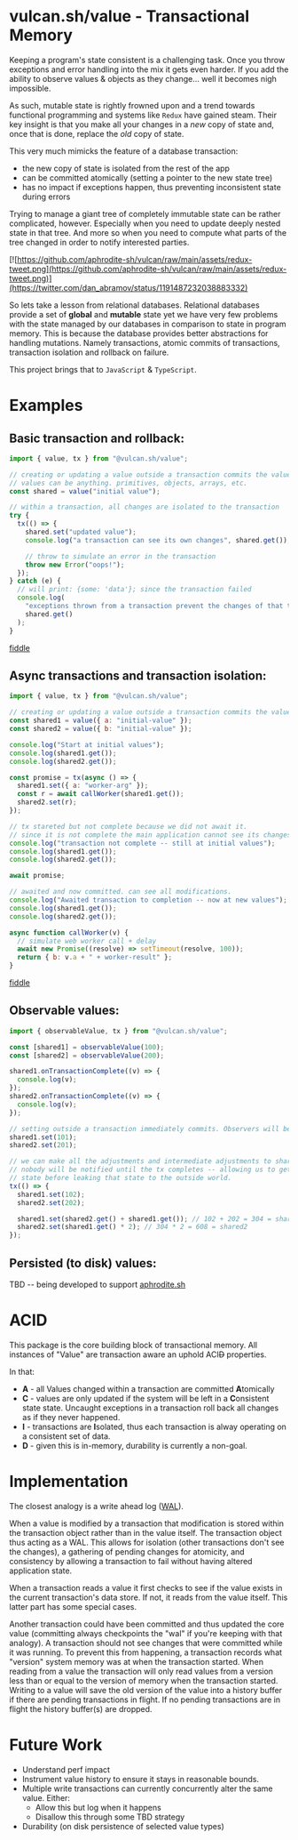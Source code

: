 # vulcan.sh/value - Transactional Memory

Keeping a program's state consistent is a challenging task. Once you throw exceptions and error handling into the mix it gets even harder. If you add the ability to observe values & objects as they change... well it becomes nigh impossible.

As such, mutable state is rightly frowned upon and a trend towards functional programming and systems like `Redux` have gained steam. Their key insight is that you make all your changes in a _new_ copy of state and, once that is done, replace the _old_ copy of state.

This very much mimicks the feature of a database transaction:

- the new copy of state is isolated from the rest of the app
- can be committed atomically (setting a pointer to the new state tree)
- has no impact if exceptions happen, thus preventing inconsistent state during errors

Trying to manage a giant tree of completely immutable state can be rather complicated, however. Especially when you need to update deeply nested state in that tree. And more so when you need to compute what parts of the tree changed in order to notify interested parties.

[![https://github.com/aphrodite-sh/vulcan/raw/main/assets/redux-tweet.png](https://github.com/aphrodite-sh/vulcan/raw/main/assets/redux-tweet.png)](https://twitter.com/dan_abramov/status/1191487232038883332)

So lets take a lesson from relational databases. Relational databases provide a set of **global** and **mutable** state yet we have very few problems with the state managed by our databases in comparison to state in program memory. This is because the database provides better abstractions for handling mutations. Namely transactions, atomic commits of transactions, transaction isolation and rollback on failure.

This project brings that to `JavaScript` & `TypeScript`.

# Examples

## Basic transaction and rollback:

```javascript
import { value, tx } from "@vulcan.sh/value";

// creating or updating a value outside a transaction commits the value immediately.
// values can be anything. primitives, objects, arrays, etc.
const shared = value("initial value");

// within a transaction, all changes are isolated to the transaction
try {
  tx(() => {
    shared.set("updated value");
    console.log("a transaction can see its own changes", shared.get()); // will print: "updated value";

    // throw to simulate an error in the transaction
    throw new Error("oops!");
  });
} catch (e) {
  // will print: {some: 'data'}; since the transaction failed
  console.log(
    "exceptions thrown from a transaction prevent the changes of that transaction from being committed",
    shared.get()
  );
}
```

[fiddle](https://jsfiddle.net/jw3zc7fs/10/)

## Async transactions and transaction isolation:

```javascript
import { value, tx } from "@vulcan.sh/value";

// creating or updating a value outside a transaction commits the value immediately.
const shared1 = value({ a: "initial-value" });
const shared2 = value({ b: "initial-value" });

console.log("Start at initial values");
console.log(shared1.get());
console.log(shared2.get());

const promise = tx(async () => {
  shared1.set({ a: "worker-arg" });
  const r = await callWorker(shared1.get());
  shared2.set(r);
});

// tx stareted but not complete because we did not await it.
// since it is not complete the main application cannot see its changes yet
console.log("transaction not complete -- still at initial values");
console.log(shared1.get());
console.log(shared2.get());

await promise;

// awaited and now committed. can see all modifications.
console.log("Awaited transaction to completion -- now at new values");
console.log(shared1.get());
console.log(shared2.get());

async function callWorker(v) {
  // simulate web worker call + delay
  await new Promise((resolve) => setTimeout(resolve, 100));
  return { b: v.a + " + worker-result" };
}
```

[fiddle](https://jsfiddle.net/vec0h7zn/9/)

## Observable values:

```javascript
import { observableValue, tx } from "@vulcan.sh/value";

const [shared1] = observableValue(100);
const [shared2] = observableValue(200);

shared1.onTransactionComplete((v) => {
  console.log(v);
});
shared2.onTransactionComplete((v) => {
  console.log(v);
});

// setting outside a transaction immediately commits. Observers will be trigger by each of these statements.
shared1.set(101);
shared2.set(201);

// we can make all the adjustments and intermediate adjustments to shared1 and shared2 we want inside the tx.
// nobody will be notified until the tx completes -- allowing us to get all state into a consistent
// state before leaking that state to the outside world.
tx(() => {
  shared1.set(102);
  shared2.set(202);

  shared1.set(shared2.get() + shared1.get()); // 102 + 202 = 304 = shared1
  shared2.set(shared1.get() * 2); // 304 * 2 = 608 = shared2
});
```

## Persisted (to disk) values:

TBD -- being developed to support [aphrodite.sh](https://aphrodite.sh)

# ACID

This package is the core building block of transactional memory. All instances of "Value" are transaction aware an uphold ACI~~D~~ properties.

In that:

- **A** - all Values changed within a transaction are committed **A**tomically
- **C** - values are only updated if the system will be left in a **C**onsistent state state. Uncaught exceptions in a transaction roll back all changes as if they never happened.
- **I** - transactions are **I**solated, thus each transaction is alway operating on a consistent set of data.
- **D** - given this is in-memory, durability is currently a non-goal.

# Implementation

The closest analogy is a write ahead log ([WAL](https://www.sqlite.org/wal.html)).

When a value is modified by a transaction that modification is stored within the transaction object rather than in the value itself. The transaction object thus acting as a WAL. This allows for isolation (other transactions don't see the changes), a gathering of pending changes for atomicity, and consistency by allowing a transaction to fail without having altered application state.

When a transaction reads a value it first checks to see if the value exists in the current transaction's data store. If not, it reads from the value itself. This latter part has some special cases.

Another transaction could have been committed and thus updated the core value (committing always checkpoints the "wal" if you're keeping with that analogy). A transaction should not see changes that were committed while it was running. To prevent this from happening, a transaction records what "version" system memory was at when the transaction started. When reading from a value the transaction will only read values from a version less than or equal to the version of memory when the transaction started. Writing to a value will save the old version of the value into a history buffer if there are pending transactions in flight. If no pending transactions are in flight the history buffer(s) are dropped.

# Future Work

- Understand perf impact
- Instrument value history to ensure it stays in reasonable bounds.
- Multiple write transactions can currently concurrently alter the same value. Either:
  - Allow this but log when it happens
  - Disallow this through some TBD strategy
- Durability (on disk persistence of selected value types)

